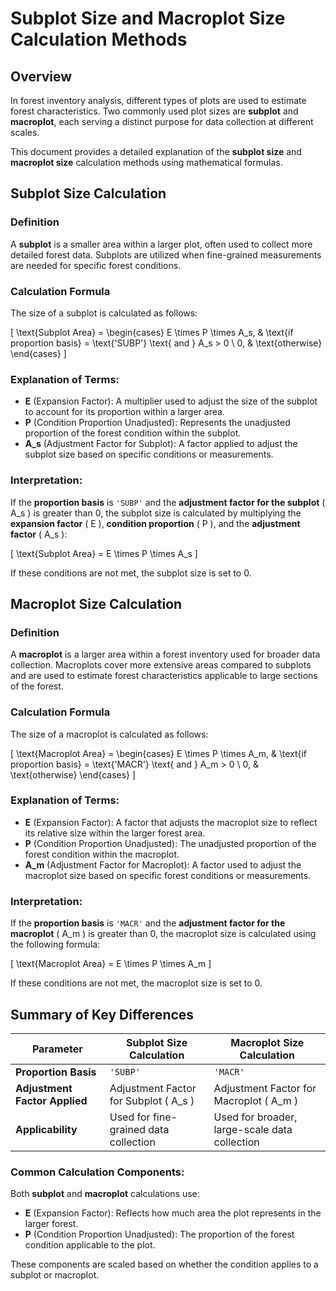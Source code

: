 # Subplot Size and Macroplot Size Calculation Methods

## Overview

In forest inventory analysis, different types of plots are used to estimate forest characteristics. Two commonly used plot sizes are **subplot** and **macroplot**, each serving a distinct purpose for data collection at different scales.

This document provides a detailed explanation of the **subplot size** and **macroplot size** calculation methods using mathematical formulas.

## Subplot Size Calculation

### Definition
A **subplot** is a smaller area within a larger plot, often used to collect more detailed forest data. Subplots are utilized when fine-grained measurements are needed for specific forest conditions.

### Calculation Formula
The size of a subplot is calculated as follows:

\[
\text{Subplot Area} = 
\begin{cases} 
E \times P \times A_s, & \text{if proportion basis} = \text{'SUBP'} \text{ and } A_s > 0 \\
0, & \text{otherwise}
\end{cases}
\]

### Explanation of Terms:
- **E** (Expansion Factor): A multiplier used to adjust the size of the subplot to account for its proportion within a larger area.
- **P** (Condition Proportion Unadjusted): Represents the unadjusted proportion of the forest condition within the subplot.
- **A_s** (Adjustment Factor for Subplot): A factor applied to adjust the subplot size based on specific conditions or measurements.

### Interpretation:
If the **proportion basis** is `'SUBP'` and the **adjustment factor for the subplot** \( A_s \) is greater than 0, the subplot size is calculated by multiplying the **expansion factor** \( E \), **condition proportion** \( P \), and the **adjustment factor** \( A_s \):

\[
\text{Subplot Area} = E \times P \times A_s
\]

If these conditions are not met, the subplot size is set to 0.

## Macroplot Size Calculation

### Definition
A **macroplot** is a larger area within a forest inventory used for broader data collection. Macroplots cover more extensive areas compared to subplots and are used to estimate forest characteristics applicable to large sections of the forest.

### Calculation Formula
The size of a macroplot is calculated as follows:

\[
\text{Macroplot Area} = 
\begin{cases} 
E \times P \times A_m, & \text{if proportion basis} = \text{'MACR'} \text{ and } A_m > 0 \\
0, & \text{otherwise}
\end{cases}
\]

### Explanation of Terms:
- **E** (Expansion Factor): A factor that adjusts the macroplot size to reflect its relative size within the larger forest area.
- **P** (Condition Proportion Unadjusted): The unadjusted proportion of the forest condition within the macroplot.
- **A_m** (Adjustment Factor for Macroplot): A factor used to adjust the macroplot size based on specific forest conditions or measurements.

### Interpretation:
If the **proportion basis** is `'MACR'` and the **adjustment factor for the macroplot** \( A_m \) is greater than 0, the macroplot size is calculated using the following formula:

\[
\text{Macroplot Area} = E \times P \times A_m
\]

If these conditions are not met, the macroplot size is set to 0.

## Summary of Key Differences

| Parameter                     | Subplot Size Calculation                   | Macroplot Size Calculation                  |
|--------------------------------|--------------------------------------------|---------------------------------------------|
| **Proportion Basis**           | `'SUBP'`                                   | `'MACR'`                                    |
| **Adjustment Factor Applied**  | Adjustment Factor for Subplot \( A_s \)     | Adjustment Factor for Macroplot \( A_m \)   |
| **Applicability**              | Used for fine-grained data collection       | Used for broader, large-scale data collection |

### Common Calculation Components:
Both **subplot** and **macroplot** calculations use:
- **E** (Expansion Factor): Reflects how much area the plot represents in the larger forest.
- **P** (Condition Proportion Unadjusted): The proportion of the forest condition applicable to the plot.

These components are scaled based on whether the condition applies to a subplot or macroplot.
